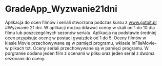 # GradeApp_Wyzwanie21dni
Aplikacja do ocen filmów i seriali stworzona podczas kursu z www.gotoit.pl #Wyzwanie 21 dni.
W aplikacji można ddawać oceny w skali od 1 do 10 dla filmu lub poszczególnych sezonów serialu.
Aplikacja na podstawie średniej ocen przypisuje ocenę w postaci gwaizdek od 1 do 5.
Oceny filmów w klasie Movie przechowywane są w pamięci programu, wklasie InFileMovie- w plikach txt.
Oceny seriali przechowywane są w pamięci programu.
W porgramie dodano jeden film z ocenami w pliku oraz jeden serial z dwoma sezonami do oceny.
